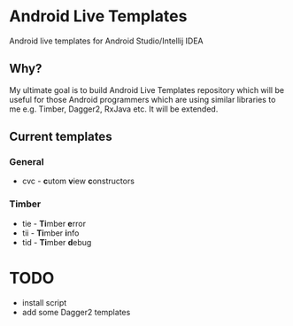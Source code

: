 # Android Live Templates
Android live templates for Android Studio/Intellij IDEA
## Why?
My ultimate goal is to build Android Live Templates repository which will be useful for those Android programmers which are using similar libraries to me e.g. Timber, Dagger2, RxJava etc. It will be extended.

## Current templates
### General
- cvc - **c**utom **v**iew **c**onstructors

### Timber
- tie - **Ti**mber **e**rror
- tii - **Ti**mber **i**nfo
- tid - **Ti**mber **d**ebug


# TODO
- install script
- add some Dagger2 templates

